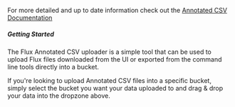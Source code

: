 For more detailed and up to date information check out the [Annotated CSV Documentation](https://docs.influxdata.com/influxdb/v2.3/reference/syntax/annotated-csv/#annotated-csv-in-flux)

##### Getting Started

The Flux Annotated CSV uploader is a simple tool that can be used to upload Flux files downloaded from the UI or exported from the command line tools directly into a bucket.

If you're looking to upload Annotated CSV files into a specific bucket, simply select the bucket you want your data uploaded to and drag & drop your data into the dropzone above.
